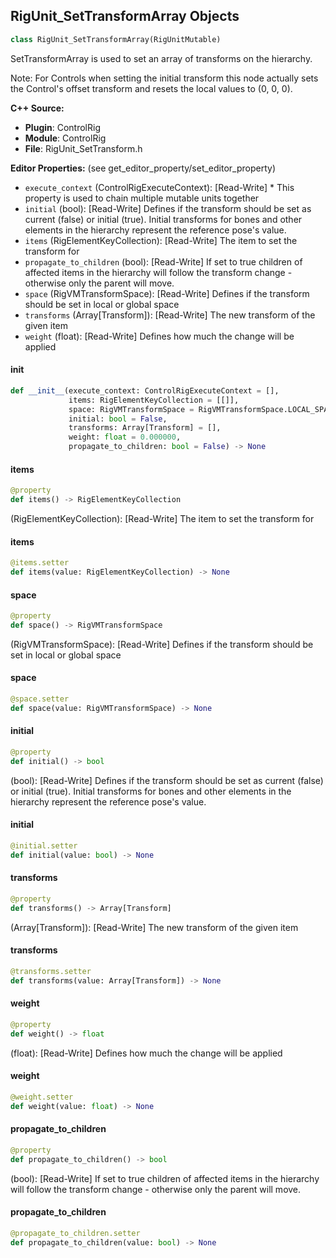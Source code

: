 ## RigUnit_SetTransformArray Objects

```python
class RigUnit_SetTransformArray(RigUnitMutable)
```

SetTransformArray is used to set an array of transforms on the hierarchy.

Note: For Controls when setting the initial transform this node
actually sets the Control's offset transform and resets the local
values to (0, 0, 0).

**C++ Source:**

- **Plugin**: ControlRig
- **Module**: ControlRig
- **File**: RigUnit_SetTransform.h

**Editor Properties:** (see get_editor_property/set_editor_property)

- ``execute_context`` (ControlRigExecuteContext):  [Read-Write] * This property is used to chain multiple mutable units together
- ``initial`` (bool):  [Read-Write] Defines if the transform should be set as current (false) or initial (true).
  Initial transforms for bones and other elements in the hierarchy represent the reference pose's value.
- ``items`` (RigElementKeyCollection):  [Read-Write] The item to set the transform for
- ``propagate_to_children`` (bool):  [Read-Write] If set to true children of affected items in the hierarchy
  will follow the transform change - otherwise only the parent will move.
- ``space`` (RigVMTransformSpace):  [Read-Write] Defines if the transform should be set in local or global space
- ``transforms`` (Array[Transform]):  [Read-Write] The new transform of the given item
- ``weight`` (float):  [Read-Write] Defines how much the change will be applied

<a id="unreal.RigUnit_SetTransformArray.__init__"></a>

#### __init__

```python
def __init__(execute_context: ControlRigExecuteContext = [],
             items: RigElementKeyCollection = [[]],
             space: RigVMTransformSpace = RigVMTransformSpace.LOCAL_SPACE,
             initial: bool = False,
             transforms: Array[Transform] = [],
             weight: float = 0.000000,
             propagate_to_children: bool = False) -> None
```

<a id="unreal.RigUnit_SetTransformArray.items"></a>

#### items

```python
@property
def items() -> RigElementKeyCollection
```

(RigElementKeyCollection):  [Read-Write] The item to set the transform for

<a id="unreal.RigUnit_SetTransformArray.items"></a>

#### items

```python
@items.setter
def items(value: RigElementKeyCollection) -> None
```

<a id="unreal.RigUnit_SetTransformArray.space"></a>

#### space

```python
@property
def space() -> RigVMTransformSpace
```

(RigVMTransformSpace):  [Read-Write] Defines if the transform should be set in local or global space

<a id="unreal.RigUnit_SetTransformArray.space"></a>

#### space

```python
@space.setter
def space(value: RigVMTransformSpace) -> None
```

<a id="unreal.RigUnit_SetTransformArray.initial"></a>

#### initial

```python
@property
def initial() -> bool
```

(bool):  [Read-Write] Defines if the transform should be set as current (false) or initial (true).
Initial transforms for bones and other elements in the hierarchy represent the reference pose's value.

<a id="unreal.RigUnit_SetTransformArray.initial"></a>

#### initial

```python
@initial.setter
def initial(value: bool) -> None
```

<a id="unreal.RigUnit_SetTransformArray.transforms"></a>

#### transforms

```python
@property
def transforms() -> Array[Transform]
```

(Array[Transform]):  [Read-Write] The new transform of the given item

<a id="unreal.RigUnit_SetTransformArray.transforms"></a>

#### transforms

```python
@transforms.setter
def transforms(value: Array[Transform]) -> None
```

<a id="unreal.RigUnit_SetTransformArray.weight"></a>

#### weight

```python
@property
def weight() -> float
```

(float):  [Read-Write] Defines how much the change will be applied

<a id="unreal.RigUnit_SetTransformArray.weight"></a>

#### weight

```python
@weight.setter
def weight(value: float) -> None
```

<a id="unreal.RigUnit_SetTransformArray.propagate_to_children"></a>

#### propagate_to_children

```python
@property
def propagate_to_children() -> bool
```

(bool):  [Read-Write] If set to true children of affected items in the hierarchy
will follow the transform change - otherwise only the parent will move.

<a id="unreal.RigUnit_SetTransformArray.propagate_to_children"></a>

#### propagate_to_children

```python
@propagate_to_children.setter
def propagate_to_children(value: bool) -> None
```

<a id="unreal.RigUnit_SetTransformItemArray"></a>